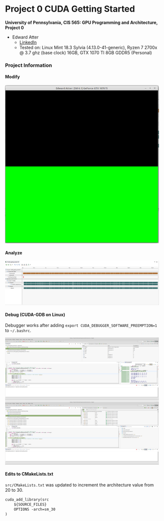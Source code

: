 Project 0 CUDA Getting Started
====================

**University of Pennsylvania, CIS 565: GPU Programming and Architecture, Project 0**

* Edward Atter
  * [LinkedIn](https://www.linkedin.com/in/atter/)
  * Tested on: Linux Mint 18.3 Sylvia (4.13.0-41-generic), Ryzen 7 2700x @ 3.7 ghz (base clock) 16GB, GTX 1070 TI 8GB GDDR5 (Personal)

### Project Information

#### Modify

![Program with name modification](images/modify.png)

#### Analyze

![Profiler view](images/profile.png)

#### Debug (CUDA-GDB on Linux)

Debugger works after adding `export CUDA_DEBUGGER_SOFTWARE_PREEMPTION=1` to `~/.bashrc`.

![](images/gdb1.png)
![](images/gdb2.png)

#### Edits to CMakeLists.txt

`src/CMakeLists.txt` was updated to increment the architecture value from 20 to 30. 

    cuda_add_library(src
        ${SOURCE_FILES}
        OPTIONS -arch=sm_30
    )
